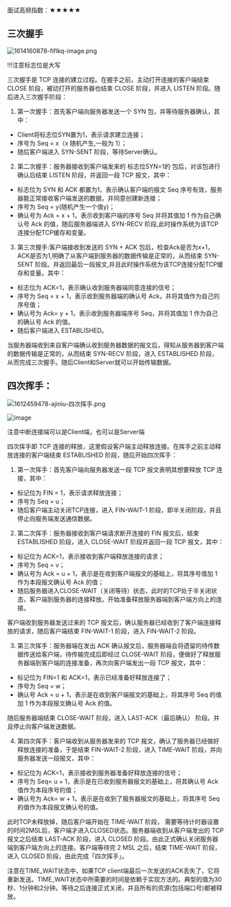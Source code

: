 面试高频指数：★★★★★
## 三次握手

![1614160878-fiflkq-image.png](WEBRESOURCE7efe0882d1773eea16167448bcb25428.png)

!!!注意标志位是大写

三次握手是 TCP 连接的建立过程。在握手之前，主动打开连接的客户端结束 CLOSE 阶段，被动打开的服务器也结束 CLOSE 阶段，并进入 LISTEN 阶段。随后进入三次握手阶段：

1. 第一次握手：首先客户端向服务器发送一个 SYN 包，并等待服务器确认，其中：

* Client将标志位SYN置为1，表示请求建立连接；
* 序号为 Seq = x（x 随机产生,一般为 1）；
* 随后客户端进入 SYN-SENT 阶段，等待Server确认。
2. 第二次握手：服务器接收到客户端发来的 标志位SYN=1的 包后，对该包进行确认后结束 LISTEN 阶段，并返回一段 TCP 报文，其中：

* 标志位为 SYN 和 ACK 都置为1，表示确认客户端的报文 Seq 序号有效，服务器能正常接收客户端发送的数据，并同意创建新连接；
* 序号为 Seq = y(随机产生一个值y)；
* 确认号为 Ack = x + 1，表示收到客户端的序号 Seq 并将其值加 1 作为自己确认号 Ack 的值，随后服务器端进入 SYN-RECV 阶段,此时操作系统为该TCP连接分配TCP缓存和变量。

3. 第三次握手:客户端接收到发送的 SYN + ACK 包后，检查Ack是否为x+1，ACK是否为1,明确了从客户端到服务器的数据传输是正常的，从而结束 SYN-SENT 阶段。并返回最后一段报文,并且此时操作系统为该TCP连接分配TCP缓存和变量。其中：

* 标志位为 ACK=1，表示确认收到服务器端同意连接的信号；
* 序号为 Seq = x + 1，表示收到服务器端的确认号 Ack，并将其值作为自己的序号值；
* 确认号为 Ack= y + 1，表示收到服务器端序号 Seq，并将其值加 1 作为自己的确认号 Ack 的值。
* 随后客户端进入 ESTABLISHED。

当服务器端收到来自客户端确认收到服务器数据的报文后，得知从服务器到客户端的数据传输是正常的，从而结束 SYN-RECV 阶段，进入 ESTABLISHED 阶段，从而完成三次握手。随后Client和Server就可以开始传输数据。



## 四次挥手：

![1612459478-ajiniu-四次挥手.png](WEBRESOURCE6f7dd8b87dab3e08ecd5186cdcbd6add.png)

![image](https://pic1.zhimg.com/80/v2-04f7c396a11b2e4902bc21fe9d1a77e4_720w.jpg)

注意中断连接端可以是Client端，也可以是Server端

四次挥手即 TCP 连接的释放，这里假设客户端主动释放连接。在挥手之前主动释放连接的客户端结束 ESTABLISHED 阶段，随后开始四次挥手：

1. 第一次挥手：首先客户端向服务器发送一段 TCP 报文表明其想要释放 TCP 连接，其中：

* 标记位为 FIN = 1，表示请求释放连接；
* 序号为 Seq = u；
* 随后客户端主动关闭TCP连接，进入 FIN-WAIT-1 阶段，即半关闭阶段，并且停止向服务端发送通信数据。
2. 第二次挥手：服务器接收到客户端请求断开连接的 FIN 报文后，结束 ESTABLISHED 阶段，进入 CLOSE-WAIT 阶段并返回一段 TCP 报文，其中：

* 标记位为 ACK=1，表示接收到客户端释放连接的请求；
* 序号为 Seq = v；
* 确认号为 Ack = u + 1，表示是在收到客户端报文的基础上，将其序号值加 1 作为本段报文确认号 Ack 的值；
* 随后服务器进入CLOSE-WAIT（关闭等待）状态，此时的TCP处于半关闭状态，客户端到服务器的连接释放。开始准备释放服务器端到客户端方向上的连接。

客户端收到服务器发送过来的 TCP 报文后，确认服务器已经收到了客户端连接释放的请求，随后客户端结束 FIN-WAIT-1 阶段，进入 FIN-WAIT-2 阶段。

3. 第三次挥手：服务器端在发出 ACK 确认报文后，服务器端会将遗留的待传数据传送给客户端，待传输完成后即经过 CLOSE-WAIT 阶段，便做好了释放服务器端到客户端的连接准备，再次向客户端发出一段 TCP 报文，其中：

* 标记位为 FIN=1 和 ACK=1，表示已经准备好释放连接了；
* 序号为 Seq = w；
* 确认号 Ack = u + 1，表示是在收到客户端报文的基础上，将其序号 Seq 的值加 1 作为本段报文确认号 Ack 的值。

随后服务器端结束 CLOSE-WAIT 阶段，进入 LAST-ACK（最后确认） 阶段。并且停止向客户端发送数据。

4. 第四次挥手：客户端收到从服务器发来的 TCP 报文，确认了服务器已经做好释放连接的准备，于是结束 FIN-WAIT-2 阶段，进入 TIME-WAIT 阶段，并向服务器发送一段报文，其中：

* 标记位为 ACK=1，表示接收到服务器准备好释放连接的信号；
* 序号为 Seq= u + 1，表示是在已收到服务器报文的基础上，将其确认号 Ack 值作为本段序号的值；
* 确认号为 Ack= w + 1，表示是在收到了服务器报文的基础上，将其序号 Seq 的值作为本段报文确认号的值。

此时TCP未释放掉，随后客户端开始在 TIME-WAIT 阶段， 需要等待计时器设置的时间2MSL后，客户端才进入CLOSED状态。服务器端收到从客户端发出的 TCP 报文之后结束 LAST-ACK 阶段，进入 CLOSED 阶段。由此正式确认关闭服务器端到客户端方向上的连接。客户端等待完 2 MSL 之后，结束 TIME-WAIT 阶段，进入 CLOSED 阶段，由此完成「四次挥手」。

注意在TIME\_WAIT状态中，如果TCP client端最后一次发送的ACK丢失了，它将重新发送。TIME_WAIT状态中所需要的时间是依赖于实现方法的。典型的值为30秒、1分钟和2分钟。等待之后连接正式关闭，并且所有的资源(包括端口号)都被释放。

